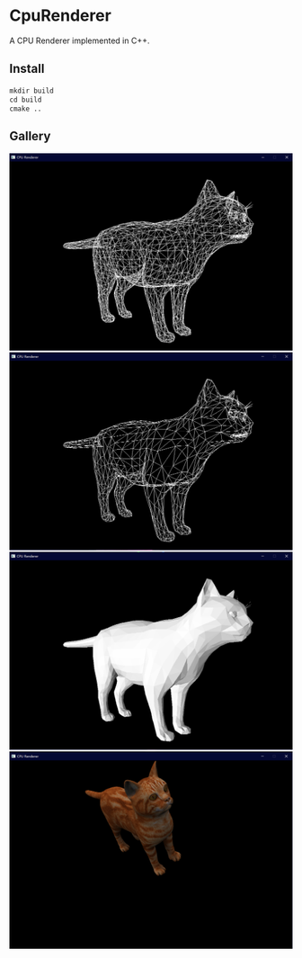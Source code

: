 # CpuRenderer
A CPU Renderer implemented in C++.

## Install

```
mkdir build
cd build
cmake ..
```

## Gallery

![wireframe.png](Gallery/wireframe.png)
![back-face_culling.png](Gallery/back-face_culling.png)
![triangle_filling+half-lambert_lighting.png](Gallery/triangle_filling+half-lambert_lighting.png)
![texture_mapping.png](Gallery/texture_mapping.png)